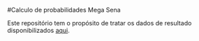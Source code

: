 #Calculo de probabilidades Mega Sena

Este repositório tem o propósito de tratar os dados de resultado disponibilizados [aqui](https://asloterias.com.br/download-todos-resultados-mega-sena).